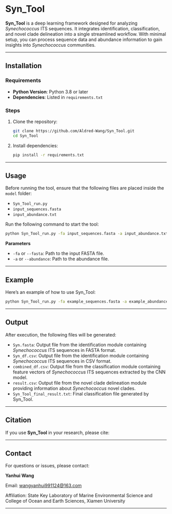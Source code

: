 # Syn_Tool
**Syn_Tool** is a deep learning framework designed for analyzing *Synechococcus* ITS sequences. It integrates identification, classification, and novel clade delineation into a single streamlined workflow. With minimal setup, you can process sequence data and abundance information to gain insights into *Synechococcus* communities.

---

## Installation

### Requirements

- **Python Version**: Python 3.8 or later  
- **Dependencies**: Listed in `requirements.txt`

### Steps

1. Clone the repository:
   ```bash
   git clone https://github.com/Aldred-Wang/Syn_Tool.git
   cd Syn_Tool
   ```

2. Install dependencies:
   ```bash
   pip install -r requirements.txt
   ```

---

## Usage

Before running the tool, ensure that the following files are placed inside the `model` folder:
- `Syn_Tool_run.py`
- `input_sequences.fasta`
- `input_abundance.txt`

Run the following command to start the tool:
```bash
python Syn_Tool_run.py -fa input_sequences.fasta -a input_abundance.txt
```

**Parameters**
- `-fa` or `--fasta`: Path to the input FASTA file.
- `-a` or `--abundance`: Path to the abundance file.

---

## Example

Here’s an example of how to use Syn_Tool:
```bash
python Syn_Tool_run.py -fa example_sequences.fasta -a example_abundance.txt
```

---

## Output

After execution, the following files will be generated:
- `Syn.fasta`: Output file from the identification module containing *Synechococcus* ITS sequences in FASTA format.
- `Syn_df.csv`: Output file from the identification module containing *Synechococcus* ITS sequences in CSV format.
- `combined_df.csv`: Output file from the classification module containing feature vectors of *Synechococcus* ITS sequences extracted by the CNN model.
- `result.csv`: Output file from the novel clade delineation module providing information about *Synechococcus* novel clades.
- `Syn_Tool_final_result.txt`: Final classification file generated by Syn_Tool.

---

## Citation

If you use **Syn_Tool** in your research, please cite:

---

## Contact

For questions or issues, please contact:

**Yanhui Wang**

Email: wangyanhui991124@163.com

Affiliation: State Key Laboratory of Marine Environmental Science and College of Ocean and Earth Sciences, Xiamen University

---
